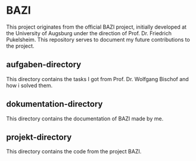 # BAZI

This project originates from the official BAZI project, initially developed at the University of Augsburg under the direction of Prof. Dr. Friedrich Pukelsheim. This repository serves to document my future contributions to the project.

## **aufgaben**-directory

This directory contains the tasks I got from Prof. Dr. Wolfgang Bischof and how i solved them.

## **dokumentation**-directory

This directory contains the documentation of BAZI made by me.

## **projekt**-directory

This directory contains the code from the project BAZI.
